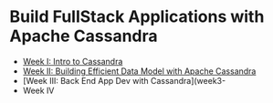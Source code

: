# Build FullStack Applications with Apache Cassandra

* [Week I: Intro to Cassandra](https://github.com/datastaxdevs/bootcamp-fullstack-apps-with-cassandra/tree/main/week1-intro-to-cassandra)
* [Week II: Building Efficient Data Model with Apache Cassandra](https://github.com/datastaxdevs/bootcamp-fullstack-apps-with-cassandra/tree/main/week2-data-modelling)
* [Week III: Back End App Dev with Cassandra](week3-
* Week IV

